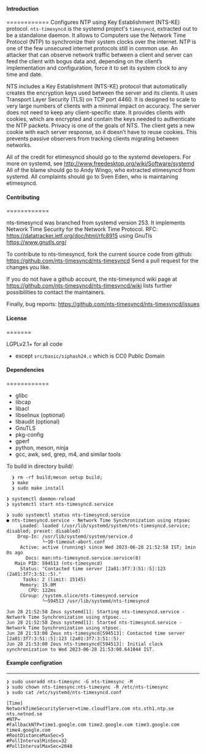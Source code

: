 #### Introduction
============
Configures NTP using Key Establishment (NTS-KE) protocol. `nts-timesyncd` is the systemd project's 
`timesyncd`, extracted out to be a standalone daemon.  It allows to Computers use the 
Network Time Protocol (NTP) to synchronize
their system clocks over the internet. NTP is one of the few unsecured internet
protocols still in common use. An attacker that can observe network traffic between
a client and server can feed the client with bogus data and, depending on the client’s
implementation and configuration, force it to set its system clock to any time and date.

NTS includes a Key Establishment (NTS-KE) protocol that automatically creates the encryption
keys used between the server and its clients. It uses Transport Layer Security (TLS) on TCP
port 4460. It is designed to scale to very large numbers of clients with a minimal impact on
accuracy. The server does not need to keep any client-specific state. It provides clients with
cookies, which are encrypted and contain the keys needed to authenticate the NTP packets.
Privacy is one of the goals of NTS. The client gets a new cookie with each server response,
so it doesn’t have to reuse cookies. This prevents passive observers from tracking clients migrating between networks.


All of the credit for etimesyncd should go to the systemd developers.
For more on systemd, see
  http://www.freedesktop.org/wiki/Software/systemd
All of the blame should go to Andy Wingo, who extracted etimesyncd
from systemd.
All complaints should go to Sven Eden, who is maintaining etimesyncd.

#### Contributing
============

nts-timesyncd was branched from systemd version 253. It implements
Network Time Security for the Network Time Protocol.
RFC: https://datatracker.ietf.org/doc/html/rfc8915 using GnuTls
https://www.gnutls.org/

To contribute to nts-timesyncd, fork the current source code from github:
  https://github.com/nts-timesyncd/nts-timesyncd
Send a pull request for the changes you like.

If you do not have a github account, the nts-timesyncd wiki page at
  https://github.com/nts-timesyncd/nts-timesyncd/wiki
lists further possibilities to contact the maintainers.

Finally, bug reports:
  https://github.com/nts-timesyncd/nts-timesyncd/issues

#### License
=======

LGPLv2.1+ for all code
  - except `src/basic/siphash24.c` which is CC0 Public Domain

#### Dependencies
============

  * glibc
  * libcap
  * libacl
  * libselinux (optional)
  * libaudit (optional)
  * GnuTLS
  * pkg-config
  * gperf
  * python, meson, ninja
  * gcc, awk, sed, grep, m4, and similar tools

To build in directory build/:
```
  ❯ rm -rf build;meson setup build;
  ❯ make
  ❯ sudo make install
```

```
❯ systemctl daemon-reload
❯ systemctl start nts-timesyncd.service
```

```
❯ sudo systemctl status nts-timesyncd.service
● nts-timesyncd.service - Network Time Synchronization using ntpsec
     Loaded: loaded (/usr/lib/systemd/system/nts-timesyncd.service; disabled; preset: disabled)
    Drop-In: /usr/lib/systemd/system/service.d
             └─10-timeout-abort.conf
     Active: active (running) since Wed 2023-06-28 21:52:58 IST; 1min 0s ago
       Docs: man:nts-timesyncd.service.service(8)
   Main PID: 594513 (nts-timesyncd)
     Status: "Contacted time server [2a01:3f7:3:51::5]:123 (2a01:3f7:3:51::5)."
      Tasks: 2 (limit: 15145)
     Memory: 15.0M
        CPU: 122ms
     CGroup: /system.slice/nts-timesyncd.service
             └─594513 /usr/lib/systemd/nts-timesyncd

Jun 28 21:52:58 Zeus systemd[1]: Starting nts-timesyncd.service - Network Time Synchronization using ntpsec...
Jun 28 21:52:58 Zeus systemd[1]: Started nts-timesyncd.service - Network Time Synchronization using ntpsec.
Jun 28 21:53:00 Zeus nts-timesyncd[594513]: Contacted time server [2a01:3f7:3:51::5]:123 (2a01:3f7:3:51::5).
Jun 28 21:53:00 Zeus nts-timesyncd[594513]: Initial clock synchronization to Wed 2023-06-28 21:53:00.641044 IST.
```


#### Example configration
------------

```
❯ sudo useradd nts-timesync -G nts-timesync -M
❯ sudo chown nts-timesync:nts-timesync -R /etc/nts-timesync
❯ sudo cat /etc/systemd/nts-timesyncd.conf

```

```
[Time]
NetworkTimeSecurityServer=time.cloudflare.com nts.sth1.ntp.se nts.netnod.se
#NTP=
#FallbackNTP=time1.google.com time2.google.com time3.google.com time4.google.com
#RootDistanceMaxSec=5
#PollIntervalMinSec=32
#PollIntervalMaxSec=2048

```
